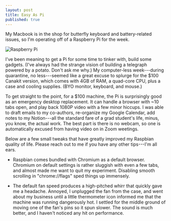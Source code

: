 ```yaml
---
layout: post
title: Easy As Pi
published: true
---
```

My Macbook is in the shop for butterfly keyboard and battery-related issues, so I'm operating off of a Raspberry Pi for the week.

![Raspberry Pi]({{site.baseurl}}/_posts/raspberrypi.jpg)

I've been meaning to get a Pi for some time to tinker with, build some gadgets. (I've always had the strange vision of building a telegraph powered by a potato. Don't ask me why.) My computer-less week---during quarantine, no less---seemed like a great excuse to splurge for the $100 Canakit version, which comes with 4GB of RAM, a quad-core CPU, plus a case and cooling supplies. (BYO monitor, keyboard, and mouse.)

To get straight to the point, for a $100 machine, the Pi is surprisingly good as an emergency desktop replacement. It can handle a browser with ~10 tabs open, and play back 1080P video with a few minor hiccups. I was able to draft emails to my co-authors, re-organize my Google Calendar, add notes to my Notion---all the standard fare of a grad student's life, minus, you know, the actual work. The best part is there is no webcam, so one is automatically excused from having video on in Zoom weetings.

Below are a few small tweaks that have greatly improved my Raspbian quality of life. Please reach out to me if you have any other tips---I'm all ears.

* Raspbian comes bundled with Chromium as a default browser. Chromium on default settings is rather sluggish with even a few tabs, and almost made me want to quit my experiment. Disabling smooth scrolling in "chrome://flags" sped things up immensely.

* The default fan speed produces a high-pitched whirr that quickly gave me a headache. Annoyed, I unplugged the fan from the case, and went about my business until a little thermometer icon informed me that the machine was running dangerously hot. I settled for the middle ground of moving one of the fan's pins so it spun slower. The sound is much better, and I haven't noticed any hit on performance.
